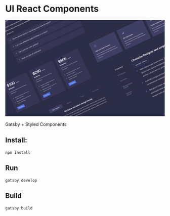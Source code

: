# UI React Components

![Home Image](https://github.com/leanug/react-ui-components/blob/main/static/screenshot.jpg)

Gatsby + Styled Components

## Install:

	npm install

## Run

	gatsby develop

## Build

	gatsby build
